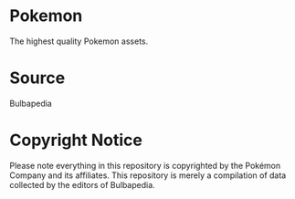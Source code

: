 # Pokemon
 The highest quality Pokemon assets.
 
# Source
 Bulbapedia
 
# Copyright Notice
Please note everything in this repository is copyrighted by the Pokémon Company and its affiliates. This repository is merely a compilation of data collected by the editors of Bulbapedia.
